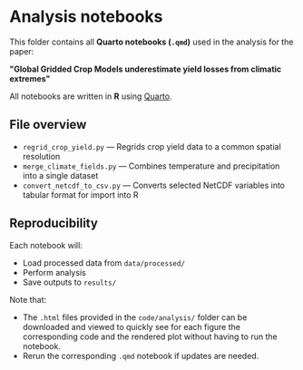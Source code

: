 # Analysis notebooks

This folder contains all **Quarto notebooks (`.qmd`)** used in the analysis for the paper:

**"Global Gridded Crop Models underestimate yield losses from climatic extremes"**

All notebooks are written in **R** using [Quarto](https://quarto.org).

## File overview

- `regrid_crop_yield.py` — Regrids crop yield data to a common spatial resolution
- `merge_climate_fields.py` — Combines temperature and precipitation into a single dataset
- `convert_netcdf_to_csv.py` — Converts selected NetCDF variables into tabular format for import into R

## Reproducibility

Each notebook will:
- Load processed data from `data/processed/`
- Perform analysis
- Save outputs to `results/`

Note that: 
- The `.html` files provided in the `code/analysis/` folder can be downloaded and viewed to quickly see for each figure the corresponding code and the rendered plot without having to run the notebook.
- Rerun the corresponding `.qmd` notebook if updates are needed.

